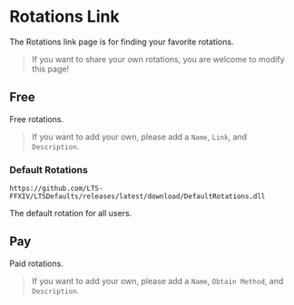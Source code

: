 # Rotations Link

The Rotations link page is for finding your favorite rotations.

>If you want to share your own rotations, you are welcome to modify this page!



## Free

Free rotations.

> If you want to add your own, please add a `Name`, `Link`, and `Description`.

### Default Rotations

```
https://github.com/LTS-FFXIV/LTSDefaults/releases/latest/download/DefaultRotations.dll
```

The default rotation for all users. 

## Pay

Paid rotations.

>  If you want to add your own, please add a `Name`, `Obtain Method`, and `Description`.
